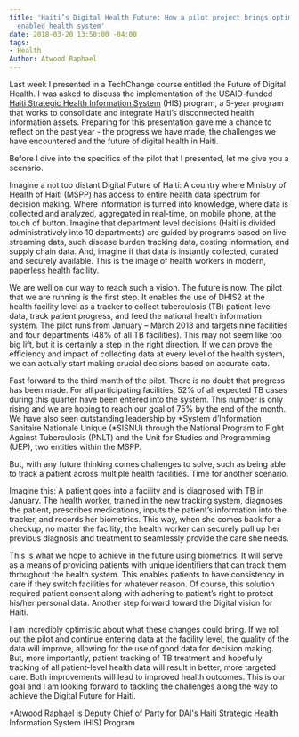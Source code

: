 ```yaml
---
title: 'Haiti’s Digital Health Future: How a pilot project brings optimism for a digital
  enabled health system'
date: 2018-03-20 13:50:00 -04:00
tags:
- Health
Author: Atwood Raphael
---
```


Last week I presented in a TechChange course entitled the Future of Digital Health. I was asked to discuss the implementation of the USAID-funded [Haiti Strategic Health Information System](https://www.dai.com/our-work/projects/haiti-strategic-health-information-system-his-program) (HIS) program, a 5-year program that works to consolidate and integrate Haiti’s disconnected health information assets. Preparing for this presentation gave me a chance to reflect on the past year - the progress we have made, the challenges we have encountered and the future of digital health in Haiti.

<!--more-->

Before I dive into the specifics of the pilot that I presented, let me give you a scenario.

Imagine a not too distant Digital Future of Haiti: A country where Ministry of Health of Haiti (MSPP) has access to entire health data spectrum for decision making. Where information is turned into knowledge, where data is collected and analyzed, aggregated in real-time, on mobile phone, at the touch of button. Imagine that department level decisions (Haiti is divided administratively into 10 departments) are guided by programs based on live streaming data, such disease burden tracking data, costing information, and supply chain data. And, imagine if that data is instantly collected, curated and securely available. This is the image of health workers in modern, paperless health facility.

We are well on our way to reach such a vision. The future is now. The pilot that we are running is the first step. It enables the use of DHIS2 at the health facility level as a tracker to collect tuberculosis (TB) patient-level data, track patient progress, and feed the national health information system. The pilot runs from January – March 2018 and targets nine facilities and four departments (48% of all TB facilities). This may not seem like too big lift, but it is certainly a step in the right direction. If we can prove the efficiency and impact of collecting data at every level of the health system, we can actually start making crucial decisions based on accurate data.

Fast forward to the third month of the pilot. There is no doubt that progress has been made. For all participating facilities, 52% of all expected TB cases during this quarter have been entered into the system. This number is only rising and we are hoping to reach our goal of 75% by the end of the month. We have also seen outstanding leadership by \*System d’Information Sanitaire Nationale Unique (\*SISNU) through the National Program to Fight Against Tuberculosis (PNLT) and the Unit for Studies and Programming (UEP), two entities within the MSPP.

But, with any future thinking comes challenges to solve, such as being able to track a patient across multiple health facilities. Time for another scenario.

Imagine this: A patient goes into a facility and is diagnosed with TB in January. The health worker, trained in the new tracking system, diagnoses the patient, prescribes medications, inputs the patient’s information into the tracker, and records her biometrics. This way, when she comes back for a checkup, no matter the facility, the health worker can securely pull up her previous diagnosis and treatment to seamlessly provide the care she needs.

This is what we hope to achieve in the future using biometrics. It will serve as a means of providing patients with unique identifiers that can track them throughout the health system. This enables patients to have consistency in care if they switch facilities for whatever reason. Of course, this solution required patient consent along with adhering to patient’s right to protect his/her personal data. Another step forward toward the Digital vision for Haiti.

I am incredibly optimistic about what these changes could bring. If we roll out the pilot and continue entering data at the facility level, the quality of the data will improve, allowing for the use of good data for decision making. But, more importantly, patient tracking of TB treatment and hopefully tracking of all patient-level health data will result in better, more targeted care. Both improvements will lead to improved health outcomes. This is our goal and I am looking forward to tackling the challenges along the way to achieve the Digital Future for Haiti.

\*Atwood Raphael is Deputy Chief of Party for DAI's Haiti Strategic Health Information System (HIS) Program